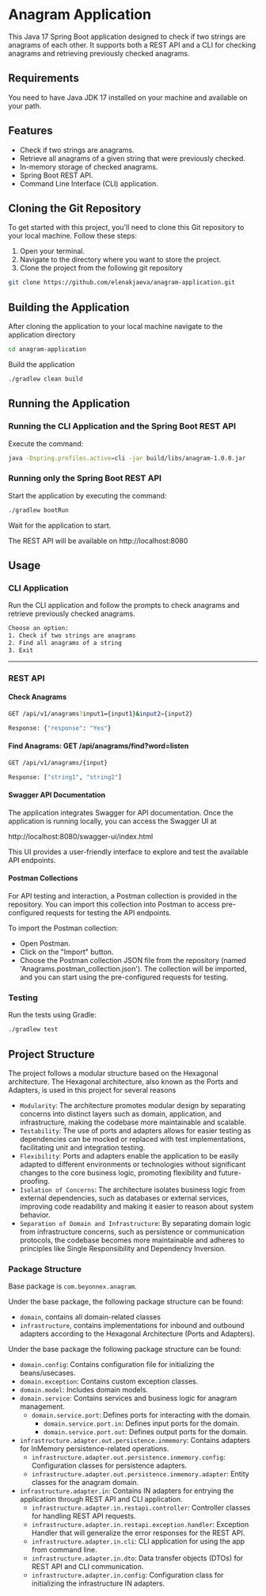 # Anagram Application

This Java 17 Spring Boot application designed to check if two strings are anagrams of each other. It supports both a REST API and a CLI for checking anagrams and retrieving previously checked anagrams.

## Requirements

You need to have Java JDK 17 installed on your machine and available on your path.

## Features
- Check if two strings are anagrams.
- Retrieve all anagrams of a given string that were previously checked.
- In-memory storage of checked anagrams.
- Spring Boot REST API.
- Command Line Interface (CLI) application.

## Cloning the Git Repository

To get started with this project, you'll need to clone this Git repository to your local machine.
Follow these steps:

1. Open your terminal.
2. Navigate to the directory where you want to store the project.
3. Clone the project from the following git repository

  ```bash
  git clone https://github.com/elenakjaeva/anagram-application.git
  ```

## Building the Application

After cloning the application to your local machine navigate to the application directory

  ```bash
  cd anagram-application
  ```
Build the application
  ```bash
  ./gradlew clean build
  ```

## Running the Application

### Running the CLI Application and the Spring Boot REST API

Execute the command:
  ```bash
  java -Dspring.profiles.active=cli -jar build/libs/anagram-1.0.0.jar
  ```

### Running only the Spring Boot REST API

Start the application by executing the command:
  ```bash
  ./gradlew bootRun
  ```

Wait for the application to start.

The REST API will be available on http://localhost:8080

## Usage


### CLI Application
Run the CLI application and follow the prompts to check anagrams and retrieve previously checked anagrams.
```bash
Choose an option:
1. Check if two strings are anagrams
2. Find all anagrams of a string
3. Exit
  ```

****
### REST API
#### Check Anagrams
```bash
GET /api/v1/anagrams?input1={input1}&input2={input2} 

Response: {"response": "Yes"}
  ```

#### Find Anagrams: GET /api/anagrams/find?word=listen
```bash
GET /api/v1/anagrams/{input} 

Response: ["string1", "string2"]
  ```
#### Swagger API Documentation

The application integrates Swagger for API documentation.
Once the application is running locally, you can access the Swagger UI at

http://localhost:8080/swagger-ui/index.html

This UI provides a user-friendly interface to explore and test the available API endpoints.

#### Postman Collections

For API testing and interaction, a Postman collection is provided in the repository.
You can import this collection into Postman to access pre-configured requests for testing the API endpoints.

To import the Postman collection:

* Open Postman.
* Click on the "Import" button.
* Choose the Postman collection JSON file from the repository (named 'Anagrams.postman_collection.json').
  The collection will be imported, and you can start using the pre-configured requests for testing.

### Testing

Run the tests using Gradle:
  ```bash
  ./gradlew test
  ```

## Project Structure
The project follows a modular structure based on the Hexagonal architecture. 
The Hexagonal architecture, also known as the Ports and Adapters, is used in this project for several reasons

* `Modularity`: The architecture promotes modular design by separating concerns into distinct layers such as domain, application, and infrastructure, making the codebase more maintainable and scalable.
* `Testability`: The use of ports and adapters allows for easier testing as dependencies can be mocked or replaced with test implementations, facilitating unit and integration testing.
* `Flexibility`: Ports and adapters enable the application to be easily adapted to different environments or technologies without significant changes to the core business logic, promoting flexibility and future-proofing.
* `Isolation of Concerns`: The architecture isolates business logic from external dependencies, such as databases or external services, improving code readability and making it easier to reason about system behavior.
* `Separation of Domain and Infrastructure`: By separating domain logic from infrastructure concerns, such as persistence or communication protocols, the codebase becomes more maintainable and adheres to principles like Single Responsibility and Dependency Inversion.

### Package Structure
Base package is `com.beyonnex.anagram`.

Under the base package, the following package structure can be found: 
- `domain`, contains all domain-related classes
- `infrastructure`, contains implementations for inbound and outbound adapters according to the Hexagonal Architecture (Ports and Adapters).

Under the base package the following package structure can be found:
  - `domain.config`: Contains configuration file for initializing the beans/usecases.
  - `domain.exception`: Contains custom exception classes.
  - `domain.model`: Includes domain models. 
  - `domain.service`: Contains services and business logic for anagram management.
    - `domain.service.port`: Defines ports for interacting with the domain.
      - `domain.service.port.in`: Defines input ports for the domain.
      - `domain.service.port.out`: Defines output ports for the domain.
  - `infrastructure.adapter.out.persistence.inmemory`: Contains adapters for InMemory persistence-related operations.
    - `infrastructure.adapter.out.persistence.inmemory.config`: Configuration classes for persistence adapters. 
    - `infrastructure.adapter.out.persistence.inmemory.adapter`: Entity classes for the anagram domain. 
  - `infrastructure.adapter.in`: Contains IN adapters for entrying the application through REST API and CLI application.
    - `infrastructure.adapter.in.restapi.controller`: Controller classes for handling REST API requests. 
    - `infrastructure.adapter.in.restapi.exception.handler`: Exception Handler that will generalize the error responses for the REST API.
    - `infrastructure.adapter.in.cli`: CLI application for using the app from command line.
    - `infrastructure.adapter.in.dto`: Data transfer objects (DTOs) for REST API and CLI communication. 
    - `infrastructure.adapter.in.config`: Configuration class for initializing the infrastructure IN adapters.